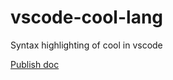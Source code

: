 # vscode-cool-lang
Syntax highlighting of cool in vscode

[Publish doc](https://code.visualstudio.com/api/working-with-extensions/publishing-extension)
